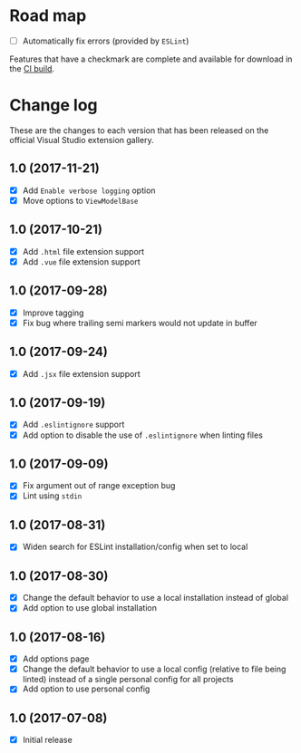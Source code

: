 # Road map

- [ ] Automatically fix errors (provided by `ESLint`)

Features that have a checkmark are complete and available for download in the
[CI build](http://vsixgallery.com/extension/832aee43-88e1-4e51-ac31-d412d356dfdf/).

# Change log

These are the changes to each version that has been released on the official Visual Studio extension gallery.

## 1.0 (2017-11-21)

- [x] Add `Enable verbose logging` option 
- [x] Move options to `ViewModelBase`

## 1.0 (2017-10-21)

- [x] Add `.html` file extension support
- [x] Add `.vue` file extension support

## 1.0 (2017-09-28)

- [x] Improve tagging
- [x] Fix bug where trailing semi markers would not update in buffer

## 1.0 (2017-09-24)

- [x] Add `.jsx` file extension support

## 1.0 (2017-09-19)

- [x] Add `.eslintignore` support
- [x] Add option to disable the use of `.eslintignore` when linting files

## 1.0 (2017-09-09)

- [x] Fix argument out of range exception bug
- [x] Lint using `stdin`

## 1.0 (2017-08-31)

- [x] Widen search for ESLint installation/config when set to local

## 1.0 (2017-08-30)

- [x] Change the default behavior to use a local installation instead of global
- [x] Add option to use global installation

## 1.0 (2017-08-16)

- [x] Add options page
- [x] Change the default behavior to use a local config (relative to file being linted) instead of a single personal config for all projects
- [x] Add option to use personal config

## 1.0 (2017-07-08)

- [x] Initial release